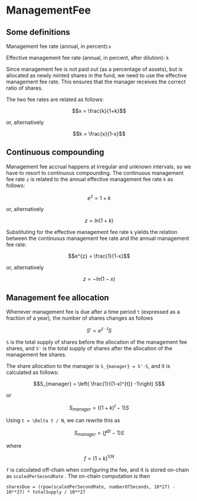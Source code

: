 # ManagementFee

## Some definitions

Management fee rate (annual, in percent):`x`

Effective management fee rate (annual, in percent, after dilution): `k`

Since management fee is not paid out (as a percentage of assets), but is allocated as newly minted shares in the fund, we need to use the effective management fee rate. This ensures that the manager receives the correct ratio of shares.

The two fee rates are related as follows:

$$x = \frac{k}{1+k}$$

or, alternatively

$$k = \frac{x}{1-x}$$

## Continuous compounding

Management fee accrual happens at irregular and unknown intervals, so we have to resort to continuous compounding. The continuous management fee rate `z` is related to the annual effective management fee rate `k` as follows:

$$e^{z} = 1 + k$$

or, alternatively

$$z = ln(1+k)$$

Substituting for the effective management fee rate `k` yields the relation between the continuous management fee rate and the annual management fee rate:

$$e^{z} = \frac{1}{1-x}$$

or, alternatively

$$z=-ln(1-x)$$

## Management fee allocation

Whenever management fee is due after a time period `t` (expressed as a fraction of a year), the number of shares changes as follows

$$S' = e^{z\cdot t} S$$

`S` is the total supply of shares before the allocation of the management fee shares, and `S'` is the total supply of shares after the allocation of the management fee shares.

The share allocation to the manager is `S_{manager} = S'-S`, and it is calculated as follows:

$$S_{manager} = \left( \frac{1}{(1-x)^{t}} -1\right) S$$

or

$$S_{manager} = \left( (1+k)^{t} -1\right) S$$

Using `t = \Delta t / N`, we can rewrite this as

$$S_{manager} = ( f^{\Delta t} -1) S$$

where

$$f = (1+k)^{1/N}$$

`f` is calculated off-chain when configuring the fee, and it is stored on-chain as `scaledPerSecondRate` . The on-chain computation is then

`sharesDue = (rpow(scaledPerSecondRate, numberOfSeconds, 10*27) - 10**27) * totalSupply / 10**27`
